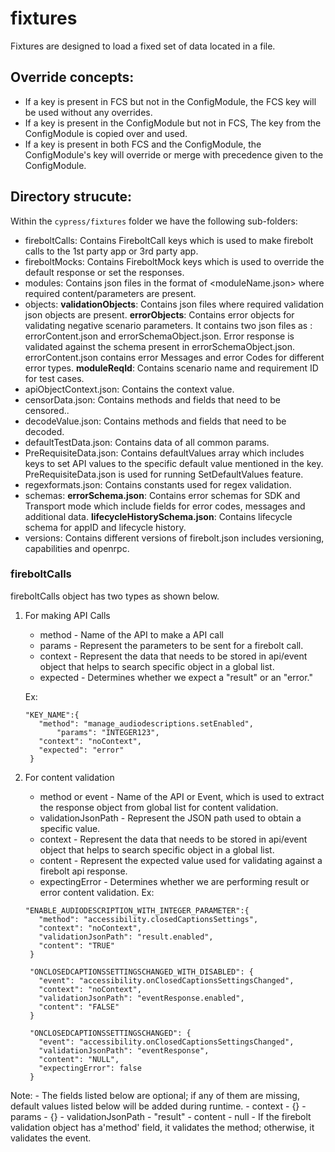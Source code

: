 # fixtures

Fixtures are designed to load a fixed set of data located in a file.

## Override concepts:
-  If a key is present in FCS but not in the ConfigModule, the FCS key will be used without any overrides.
-  If a key is present in the ConfigModule but not in FCS, The key from the ConfigModule is copied over and used.
-  If a key is present in both FCS and the ConfigModule, the ConfigModule's key will override or merge with precedence given to the ConfigModule.

## Directory strucute:
Within the `cypress/fixtures` folder we have the following sub-folders:
- fireboltCalls: Contains FireboltCall keys which is used to make firebolt calls to the 1st party app or 3rd party app.
- fireboltMocks: Contains FireboltMock keys which is used to override the default response or set the responses.
- modules: Contains json files in the format of <moduleName.json> where required content/parameters are present.
- objects: 
  **validationObjects**: Contains json files where required validation json objects are present. 
  **errorObjects**: Contains error objects for validating negative scenario parameters.
It contains two json files as : errorContent.json and errorSchemaObject.json. Error response is validated against the schema present in errorSchemaObject.json. errorContent.json contains error Messages and error Codes for different error types.
  **moduleReqId**: Contains scenario name and requirement ID for test cases.
- apiObjectContext.json: Contains the context value.
- censorData.json: Contains methods and fields that need to be censored..
- decodeValue.json: Contains methods and fields that need to be decoded.
- defaultTestData.json: Contains data of all common params.
- PreRequisiteData.json: Contains defaultValues array which includes keys to set API values to the specific default value mentioned in the key. PreRequisiteData.json is used for running SetDefaultValues feature.
- regexformats.json: Contains constants used for regex validation.
- schemas: 
  **errorSchema.json**: Contains error schemas for SDK and Transport mode which include fields for error codes, messages and additional data.
  **lifecycleHistorySchema.json**: Contains lifecycle schema for appID and lifecycle history.
- versions: Contains different versions of firebolt.json includes versioning, capabilities and openrpc.

### fireboltCalls
fireboltCalls object has two types as shown below.

1. For making API Calls
   - method - Name of the API to make a API call
   - params - Represent the parameters to be sent for a firebolt call.
   - context - Represent the data that needs to be stored in api/event object that helps to search specific object in a global list.
   - expected - Determines whether we expect a "result" or an "error."

   Ex:
   ``` 
   "KEY_NAME":{
      "method": "manage_audiodescriptions.setEnabled",
		  "params": "INTEGER123",
      "context": "noContext",
      "expected": "error"
    }
   ```

2. For content validation
   - method or event - Name of the API or Event, which is used to extract the response object from global list for content validation.
   - validationJsonPath - Represent the JSON path used to obtain a specific value.
   - context - Represent the data that needs to be stored in api/event object that helps to search specific object in a global list.
   - content - Represent the expected value used for validating against a firebolt api response.
   - expectingError - Determines whether we are performing result or error content validation.
   Ex:
   ``` 
   "ENABLE_AUDIODESCRIPTION_WITH_INTEGER_PARAMETER":{
      "method": "accessibility.closedCaptionsSettings",
      "context": "noContext",
      "validationJsonPath": "result.enabled",
      "content": "TRUE"
    }

    "ONCLOSEDCAPTIONSSETTINGSCHANGED_WITH_DISABLED": {
      "event": "accessibility.onClosedCaptionsSettingsChanged",
      "context": "noContext",
      "validationJsonPath": "eventResponse.enabled",
      "content": "FALSE"
    }

    "ONCLOSEDCAPTIONSSETTINGSCHANGED": {
      "event": "accessibility.onClosedCaptionsSettingsChanged",
      "validationJsonPath": "eventResponse",
      "content": "NULL",
      "expectingError": false
    }
   ```

  Note: 
    - The fields listed below are optional; if any of them are missing, default values listed below will be added during runtime.
      - context  - {}
      - params - {}
      - validationJsonPath - "result"
      - content - null
    - If the firebolt validation object has a'method' field, it validates the method; otherwise, it validates the event.